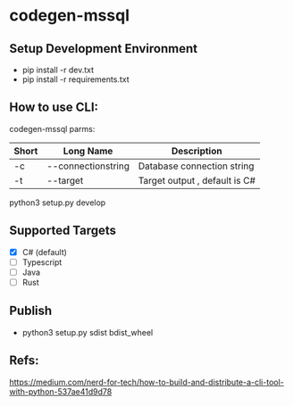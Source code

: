 # codegen-mssql

## Setup Development Environment

- pip install -r dev.txt
- pip install -r requirements.txt

## How to use CLI:

codegen-mssql parms:

| Short | Long Name          | Description                   |
| ----- | ------------------ | ----------------------------- |
| -c    | --connectionstring | Database connection string    |
| -t    | --target           | Target output , default is C# |

python3 setup.py develop

## Supported Targets

- [x] C# (default)
- [ ] Typescript
- [ ] Java
- [ ] Rust

## Publish

- python3 setup.py sdist bdist_wheel

## Refs:

https://medium.com/nerd-for-tech/how-to-build-and-distribute-a-cli-tool-with-python-537ae41d9d78
